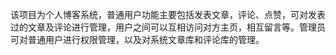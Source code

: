 该项目为个人博客系统，普通用户功能主要包括发表文章，评论、点赞，可对发表过的文章及评论进行管理，用户之间可以互相访问对方主页，相互留言等。管理员可对普通用户进行权限管理，以及对系统文章库和评论库的管理。
